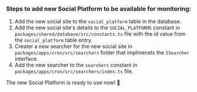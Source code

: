 ### Steps to add new Social Platform to be available for monitoring:

1. Add the new social site to the `social_platform` table in the database.
2. Add the new social site's details to the `SOCIAL_PLATFORMS` constant in `packages/shared/database/src/constants.ts` file with the id value from the `social_platform` table entry.
3. Creater a new searcher for the new social site in `packages/apps/cron/src/searchers` folder that implmenets the `ISearcher` interface.
4. Add the new searcher to the `searchers` constant in `packages/apps/cron/src/searchers/index.ts` file.

The new Social Platform is ready to use now! 🎉